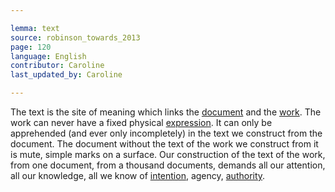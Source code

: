 ```yaml
---

lemma: text
source: robinson_towards_2013
page: 120
language: English
contributor: Caroline
last_updated_by: Caroline

---
```


The text is the site of meaning which links the [document](document.html) and the [work](work.html). The work can never have a fixed physical [expression](textExpression.html). It can only be apprehended (and ever only incompletely) in the text we construct from the document. The document without the text of the work we construct from it is mute, simple marks on a surface. Our construction of the text of the work, from one document, from a thousand documents, demands all our attention, all our knowledge, all we know of [intention](intentionality.html), agency, [authority](authority.html).
